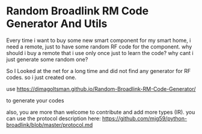 # Random Broadlink RM Code Generator And Utils

Every time i want to buy some new smart component for my smart home, i need a remote, just to have
some random RF code for the component. why should i buy a remote that i use only once just to learn the code?
why cant i just generate some random one?

So I Looked at the net for a long time and did not find any generator for RF codes. so i just created one.

use https://dimagoltsman.github.io/Random-Broadlink-RM-Code-Generator/

to generate your codes



also, you are more than welcome to contribute and add more types (IR).
you can use the protocol description here: 
https://github.com/mjg59/python-broadlink/blob/master/protocol.md 
   
